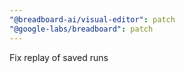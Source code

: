 ```yaml
---
"@breadboard-ai/visual-editor": patch
"@google-labs/breadboard": patch
---
```


Fix replay of saved runs
